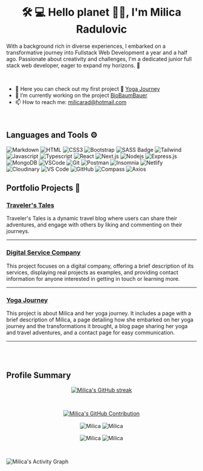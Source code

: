 
<h1 align="center">🛠️ 💻 Hello planet 🙋‍♀️, I'm Milica Radulovic</h1>

<p>With a background rich in diverse experiences, I embarked on a transformative journey into Fullstack Web Development a year and a half ago. 
Passionate about creativity and challenges, I'm a dedicated junior full stack web developer, eager to expand my horizons. 🚀</p>
<br>

- 🔭 Here you can check out my first project 📂 [Yoga Journey](https://milicarad.netlify.app/)
- 🌳 I’m currently working on the project [BioBaumBauer](https://github.com/solawi-projects)
- 📫 How to reach me: milicarad@hotmail.com

<br>

## Languages and Tools ⚙️  
![Markdown](https://img.shields.io/badge/Markdown-000000?style=for-the-badge&logo=markdown&logoColor=white)
![HTML](https://img.shields.io/badge/HTML5-E34F26?style=for-the-badge&logo=html5&logoColor=white)
![CSS3](https://img.shields.io/badge/CSS3-1572B6?style=for-the-badge&logo=css3&logoColor=white)
![Bootstrap](https://img.shields.io/badge/Bootstrap-563D7C?style=for-the-badge&logo=bootstrap&logoColor=white)
![SASS Badge](https://img.shields.io/badge/Sass-CC6699?style=for-the-badge&logo=sass&logoColor=white)
![Tailwind](https://img.shields.io/badge/Tailwind_CSS-092749?style=for-the-badge&logo=tailwindcss&logoColor=06B6D4&labelColor=000000)
![Javascript](https://img.shields.io/badge/Javascript-F0DB4F?style=for-the-badge&labelColor=black&logo=javascript&logoColor=F0DB4F)
![Typescript](https://img.shields.io/badge/Typescript-007acc?style=for-the-badge&labelColor=black&logo=typescript&logoColor=007acc)
![React](https://img.shields.io/badge/-React-61DBFB?style=for-the-badge&labelColor=black&logo=react&logoColor=61DBFB)
![Next.js](https://img.shields.io/badge/next.js-000000?style=for-the-badge&logo=nextdotjs&logoColor=white)
![Nodejs](https://img.shields.io/badge/Nodejs-3C873A?style=for-the-badge&labelColor=black&logo=node.js&logoColor=3C873A)
![Express.js](https://img.shields.io/badge/Express.js-000000?style=for-the-badge&logo=express&logoColor=white)
![MongoDB](https://img.shields.io/badge/MongoDB-4EA94B?style=for-the-badge&logo=mongodb&logoColor=white)
![VSCode](https://img.shields.io/badge/Visual_Studio-0078d7?style=for-the-badge&logo=visual%20studio&logoColor=white)
![Git](https://img.shields.io/badge/Git-F05032?style=for-the-badge&logo=git&logoColor=white)
![Postman](https://img.shields.io/badge/Postman-FF6C37?style=for-the-badge&logo=postman&logoColor=white)
![Insomnia](https://img.shields.io/badge/Insomnia-black?style=for-the-badge&logo=insomnia&logoColor=5849BE)
![Netlify](https://img.shields.io/badge/Netlify-%23000000.svg?style=for-the-badge&logo=netlify&logoColor=#00C7B7)
![Cloudinary](https://img.shields.io/badge/Cloudinary-4285F4?style=for-the-badge&logo=cloudinary&logoColor=white)
![VS Code](https://img.shields.io/badge/Visual_Studio_Code-007ACC?style=for-the-badge&logo=visual-studio-code&logoColor=white)
![GitHub](https://img.shields.io/badge/GitHub-181717?style=for-the-badge&logo=github&logoColor=white)
![Compass](https://img.shields.io/badge/MongoDB_Compass-4DB33D?style=for-the-badge&logo=mongodb&logoColor=white)
![Axios](https://img.shields.io/badge/Axios-007ACC?style=for-the-badge&logo=axios&logoColor=white)


## Portfolio Projects 📂

### [Traveler's Tales](https://travel-blog-a62ef.web.app/)
Traveler's Tales is a dynamic travel blog where users can share their adventures, and engage with others by liking and commenting on their journeys.

---

### [Digital Service Company](https://ds-company.netlify.app/)
This project focuses on a digital company, offering a brief description of its services, displaying real projects as examples, and providing contact information for anyone interested in getting in touch or learning more.

---

### [Yoga Journey](https://milicarad.netlify.app/)
This project is about Milica and her yoga journey. It includes a page with a brief description of Milica, a page detailing how she embarked on her yoga journey and the transformations it brought, a blog page sharing her yoga and travel adventures, and a contact page for easy communication.

---

<br/>
<br/>

## Profile Summary

<p align="center">
  <a href="https://github.com/Milica-Radulovic">
    <img src="https://github-readme-streak-stats.herokuapp.com?user=Milica-Radulovic&theme=noctis-minimus&hide_border=true&border_radius=9.5&card_width=446" alt="Milica's GitHub streak"/>
  </a>
</p>

<br/>
<p align="center">
  <a href="https://github.com/Milica-Radulovic">
    <img src="http://github-profile-summary-cards.vercel.app/api/cards/profile-details?username=Milica-Radulovic&theme=noctis_minimus" alt="Milica's GitHub Contribution"/>
  </a>
</p>
<p align="center">
  <img align="center" src="http://github-profile-summary-cards.vercel.app/api/cards/repos-per-language?username=Milica-Radulovic&theme=noctis_minimus" alt="Milica" />
  <img align="center" src="http://github-profile-summary-cards.vercel.app/api/cards/most-commit-language?username=Milica-Radulovic&theme=noctis_minimus" alt="Milica" />
</p>
<p align="center">
  <img align="center" src="http://github-profile-summary-cards.vercel.app/api/cards/stats?username=Milica-Radulovic&theme=noctis_minimus" alt="Milica" />
  <img align="center" src="http://github-profile-summary-cards.vercel.app/api/cards/productive-time?username=Milica-Radulovic&theme=noctis_minimus&utcOffset=8" alt="Milica" />
</p>
<br/>

![Milica's Activity Graph](https://github-readme-activity-graph.vercel.app/graph?username=Milica-Radulovic&bg_color=1B2932&color=72B7C0&line=C5C8CE&point=D3B692&area_color=FFFFFF&title_color=D3B692&area=true)


